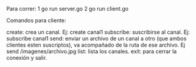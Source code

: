 Para correr: 1 go run server.go
             2 go run client.go 

Comandos para cliente:

create: crea un canal. Ej: create canal1
subscribe: suscribirse al canal. Ej: subscribe canal1
send: enviar un archivo de un canal a otro (que ambos clientes esten suscriptos), va acompañado de la ruta de ese archivo. Ej send /imagenes/archivo.jpg
list: lista los canales. 
exit: para cerrar la conexión y salir.


